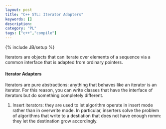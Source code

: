 ```yaml
---
layout: post
title: "C++ STL: Iterator Adapters"
keywords: []
description: 
category: "PL"
tags: ["c++","compile"]
---
```

{% include JB/setup %}

Iterators are objects that can iterate over elements of a sequence via a common
interface that is adapted from ordinary pointers.

#### Iterator Adapters
Iterators are pure abstractions: anything that behaves like an iterator is an
iterator. For this reason, you can write classes that have the interface of
iterators but do something completely different. 

1. Insert iterators: they are used to let algorithm operate in insert mode
   rather than in overwrite mode. In particular, inserters solve the problem of
   algorithms that write to a destiation that does not have enough romm: they
   let the destination grow accordingly.



